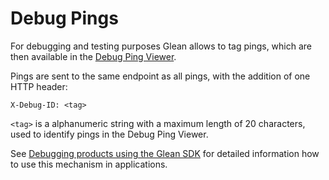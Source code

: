 # Debug Pings

For debugging and testing purposes Glean allows to tag pings, which are then available in the [Debug Ping Viewer][debug-ping-viewer].

Pings are sent to the same endpoint as all pings, with the addition of one HTTP header:

```
X-Debug-ID: <tag>
```

`<tag>` is a alphanumeric string with a maximum length of 20 characters, used to identify pings in the Debug Ping Viewer.

See [Debugging products using the Glean SDK](/user/debugging/index.md) for detailed information how to use this mechanism in applications.

[debug-ping-viewer]: https://glean-debug-view-dev-237806.firebaseapp.com/
